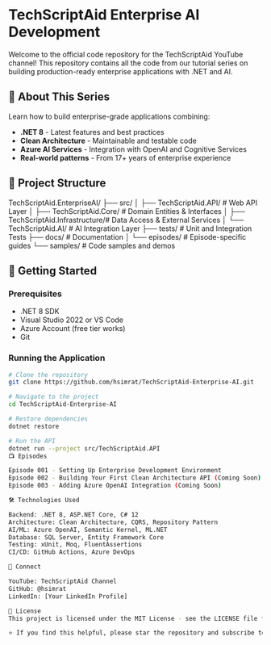 # TechScriptAid Enterprise AI Development

Welcome to the official code repository for the TechScriptAid YouTube channel! This repository contains all the code from our tutorial series on building production-ready enterprise applications with .NET and AI.

## 🎯 About This Series

Learn how to build enterprise-grade applications combining:
- **.NET 8** - Latest features and best practices
- **Clean Architecture** - Maintainable and testable code
- **Azure AI Services** - Integration with OpenAI and Cognitive Services
- **Real-world patterns** - From 17+ years of enterprise experience

## 📁 Project Structure
TechScriptAid.EnterpriseAI/
├── src/
│   ├── TechScriptAid.API/           # Web API Layer
│   ├── TechScriptAid.Core/          # Domain Entities & Interfaces
│   ├── TechScriptAid.Infrastructure/# Data Access & External Services
│   └── TechScriptAid.AI/            # AI Integration Layer
├── tests/                           # Unit and Integration Tests
├── docs/                            # Documentation
│   └── episodes/                    # Episode-specific guides
└── samples/                         # Code samples and demos

## 🚀 Getting Started

### Prerequisites
- .NET 8 SDK
- Visual Studio 2022 or VS Code
- Azure Account (free tier works)
- Git

### Running the Application
```bash
# Clone the repository
git clone https://github.com/hsimrat/TechScriptAid-Enterprise-AI.git

# Navigate to the project
cd TechScriptAid-Enterprise-AI

# Restore dependencies
dotnet restore

# Run the API
dotnet run --project src/TechScriptAid.API
📺 Episodes

Episode 001 - Setting Up Enterprise Development Environment
Episode 002 - Building Your First Clean Architecture API (Coming Soon)
Episode 003 - Adding Azure OpenAI Integration (Coming Soon)

🛠️ Technologies Used

Backend: .NET 8, ASP.NET Core, C# 12
Architecture: Clean Architecture, CQRS, Repository Pattern
AI/ML: Azure OpenAI, Semantic Kernel, ML.NET
Database: SQL Server, Entity Framework Core
Testing: xUnit, Moq, FluentAssertions
CI/CD: GitHub Actions, Azure DevOps

📧 Connect

YouTube: TechScriptAid Channel
GitHub: @hsimrat
LinkedIn: [Your LinkedIn Profile]

📝 License
This project is licensed under the MIT License - see the LICENSE file for details.

⭐ If you find this helpful, please star the repository and subscribe to the channel!
